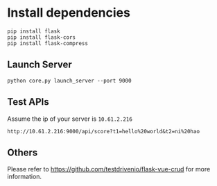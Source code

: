 # Install dependencies

```
pip install flask
pip install flask-cors
pip install flask-compress

```

## Launch Server

```
python core.py launch_server --port 9000
```

## Test APIs

Assume the ip of your server is `10.61.2.216`

```
http://10.61.2.216:9000/api/score?t1=hello%20world&t2=ni%20hao
```

## Others

Please refer to https://github.com/testdrivenio/flask-vue-crud for more information.

